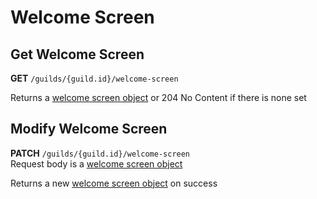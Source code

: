 # Welcome Screen

## Get Welcome Screen

**GET** `/guilds/{guild.id}/welcome-screen`

Returns a [welcome screen object](https://discord.com/developers/docs/resources/guild#welcome-screen-object-welcome-screen-structure) or 204 No Content if there is none set<br>

## Modify Welcome Screen

**PATCH** `/guilds/{guild.id}/welcome-screen`<br>
Request body is a [welcome screen object](https://discord.com/developers/docs/resources/guild#welcome-screen-object-welcome-screen-structure)<br>

Returns a new [welcome screen object](https://discord.com/developers/docs/resources/guild#welcome-screen-object-welcome-screen-structure) on success<br>
